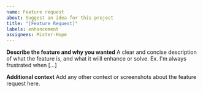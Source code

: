 ```yaml
---
name: Feature request
about: Suggest an idea for this project
title: "[Feature Request]"
labels: enhancement
assignees: Mister-Hope
---
```


**Describe the feature and why you wanted**
A clear and concise description of what the feature is, and what it wiill enhance or solve. Ex. I'm always frustrated when [...]

**Additional context**
Add any other context or screenshots about the feature request here.
